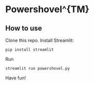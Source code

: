 # Powershovel^{TM}

## How to use

Clone this repo.
Install Streamlit:

`pip install streamlit`

Run

`streamlit run powershovel.py`

Have fun!

